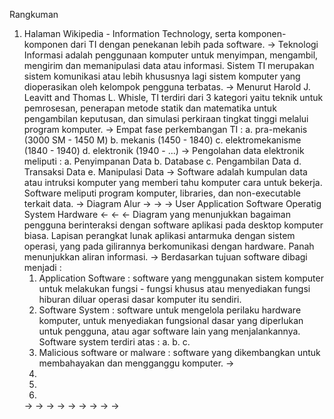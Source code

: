 Rangkuman

1. Halaman Wikipedia - Information Technology, serta komponen-komponen dari TI dengan penekanan lebih pada software.
   -> Teknologi Informasi adalah penggunaan komputer untuk menyimpan, mengambil, mengirim dan memanipulasi data atau informasi. Sistem TI merupakan
      sistem komunikasi atau lebih khususnya lagi sistem komputer yang dioperasikan oleh kelompok pengguna terbatas.
   -> Menurut Harold J. Leavitt and Thomas L. Whisle, TI terdiri dari 3 kategori yaitu teknik untuk pemrosesan, penerapan metode statik dan 
      matematika untuk pengambilan keputusan, dan simulasi perkiraan tingkat tinggi melalui program komputer.
   -> Empat fase perkembangan TI : 
      a. pra-mekanis (3000 SM - 1450 M)
      b. mekanis (1450 - 1840)
      c. elektromekanisme (1840 - 1940)
      d. elektronik (1940 - ...)
   -> Pengolahan data elektronik meliputi :
      a. Penyimpanan Data
      b. Database
      c. Pengambilan Data
      d. Transaksi Data
      e. Manipulasi Data
   -> Software adalah kumpulan data atau intruksi komputer yang memberi tahu komputer cara untuk bekerja. Software meliputi program komputer, 
      libraries, dan non-executable terkait data.
   -> Diagram Alur 
		     ->			      ->		   ->
		User	 Application Software	  Operatig System      Hardware
		     <-			      <-		   <-
      Diagram yang menunjukkan bagaiman pengguna berinteraksi dengan software aplikasi pada desktop komputer biasa. Lapisan perangkat lunak aplikasi
      antarmuka dengan sistem operasi, yang pada gilirannya berkomunikasi dengan hardware. Panah menunjukkan aliran informasi.
   -> Berdasarkan tujuan software dibagi menjadi :
      1. Application Software : software yang menggunakan sistem komputer untuk melakukan fungsi - fungsi khusus atau menyediakan fungsi hiburan
         diluar operasi dasar komputer itu sendiri.
      2. Software System : software untuk mengelola perilaku hardware komputer, untuk menyediakan fungsional dasar yang diperlukan untuk pengguna,
         atau agar software lain yang menjalankannya. Software system terdiri atas :
         a. 
         b. 
         c. 
      3. Malicious software or malware : software yang dikembangkan untuk membahayakan dan mengganggu komputer.
   -> 
      1. 
      2. 
      3. 
   -> 
   -> 
   -> 
   -> 
   -> 
   -> 
   -> 
   -> 
   -> 